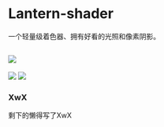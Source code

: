# Lantern-shader   
一个轻量级着色器、拥有好看的光照和像素阴影。

![](https://count.getloli.com/@myueqf?name=Lantern-shader&theme=love-and-deepspace&padding=7&scale=1&darkmode=auto)
---
![](https://cdn.modrinth.com/data/cached_images/9baee4e3a76b20fd1ec4a3e53f73eefd348d5fdc.jpeg)
![](https://cdn.modrinth.com/data/cached_images/9d090f4d2665157a175a1a9dd0e492302bedfc3e.jpeg)

### XwX
剩下的懒得写了XwX
